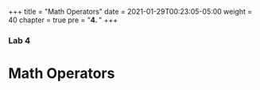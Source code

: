 +++
title = "Math Operators"
date = 2021-01-29T00:23:05-05:00
weight = 40
chapter = true
pre = "<b>4. </b>"
+++

### Lab 4

# Math Operators 
